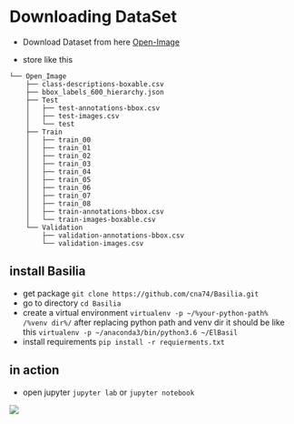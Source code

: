 # Downloading DataSet

- Download Dataset from here
[Open-Image](https://www.figure-eight.com/dataset/open-images-annotated-with-bounding-boxes/)

-  store like this
```
└── Open_Image
    ├── class-descriptions-boxable.csv
    ├── bbox_labels_600_hierarchy.json
    ├── Test
    │   ├── test-annotations-bbox.csv
    │   ├── test-images.csv
    │   └── test
    ├── Train
    │   ├── train_00
    │   ├── train_01
    │   ├── train_02
    │   ├── train_03
    │   ├── train_04
    │   ├── train_05
    │   ├── train_06
    │   ├── train_07
    │   ├── train_08
    │   ├── train-annotations-bbox.csv
    │   └── train-images-boxable.csv
    └── Validation
        ├── validation-annotations-bbox.csv
        └── validation-images.csv
```

## install Basilia
- get package `git clone https://github.com/cna74/Basilia.git`
- go to  directory `cd Basilia`
- create a virtual environment `virtualenv -p ~/%your-python-path% /%venv dir%/` after replacing python path and venv dir it should be like this `virtualenv -p ~/anaconda3/bin/python3.6 ~/ElBasil`
- install requirements `pip install -r requierments.txt`

## in action
- open jupyter `jupyter lab` or `jupyter notebook`

![](https://github.com/cna74/Basilia/blob/master/Demo.png)

